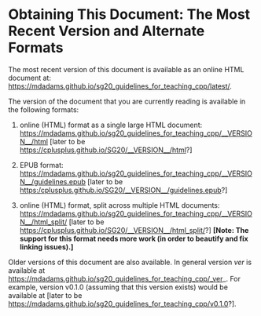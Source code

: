 # Obtaining This Document: The Most Recent Version and Alternate Formats

The most recent version of this document is available as an online
HTML document at:
<https://mdadams.github.io/sg20_guidelines_for_teaching_cpp/latest/>.

The version of the document that you are currently reading is available in the
following formats:

  1. online (HTML) format as a single large HTML document:
  <https://mdadams.github.io/sg20_guidelines_for_teaching_cpp/__VERSION__/html>
  [later to be <https://cplusplus.github.io/SG20/__VERSION__/html>?]

  2. EPUB format:
  <https://mdadams.github.io/sg20_guidelines_for_teaching_cpp/__VERSION__/guidelines.epub>
  [later to be <https:/cplusplus.github.io/SG20/__VERSION__/guidelines.epub>?]

  3. online (HTML) format, split across multiple HTML documents:
  <https://mdadams.github.io/sg20_guidelines_for_teaching_cpp/__VERSION__/html_split/>
  [later to be <https://cplusplus.github.io/SG20/__VERSION__/html_split/>?]
  **[Note: The support for this format needs more work (in order to beautify
  and fix linking issues).]**

Older versions of this document are also available.
In general version _ver_ is available at
https://mdadams.github.io/sg20_guidelines_for_teaching_cpp/_ver_.
For example, version v0.1.0 (assuming that this version exists) would be
available at
[later to be
<https://mdadams.github.io/sg20_guidelines_for_teaching_cpp/v0.1.0>?].
